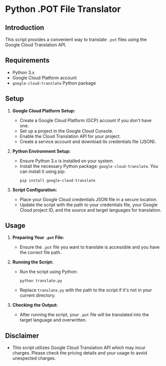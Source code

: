 # Python .POT File Translator

## Introduction
This script provides a convenient way to translate `.pot` files using the Google Cloud Translation API.

## Requirements
- Python 3.x
- Google Cloud Platform account
- `google-cloud-translate` Python package

## Setup
1. **Google Cloud Platform Setup:**
   - Create a Google Cloud Platform (GCP) account if you don't have one.
   - Set up a project in the Google Cloud Console.
   - Enable the Cloud Translation API for your project.
   - Create a service account and download its credentials file (JSON).

2. **Python Environment Setup:**
   - Ensure Python 3.x is installed on your system.
   - Install the necessary Python package: `google-cloud-translate`. You can install it using pip:
     ```
     pip install google-cloud-translate
     ```

3. **Script Configuration:**
   - Place your Google Cloud credentials JSON file in a secure location.
   - Update the script with the path to your credentials file, your Google Cloud project ID, and the source and target languages for translation.

## Usage
1. **Preparing Your `.pot` File:**
   - Ensure the `.pot` file you want to translate is accessible and you have the correct file path.

2. **Running the Script:**
   - Run the script using Python:
     ```
     python translate.py
     ```
   - Replace `translate.py` with the path to the script if it's not in your current directory.

3. **Checking the Output:**
   - After running the script, your `.pot` file will be translated into the target language and overwritten.

## Disclaimer
- This script utilizes Google Cloud Translation API which may incur charges. Please check the pricing details and your usage to avoid unexpected charges.

